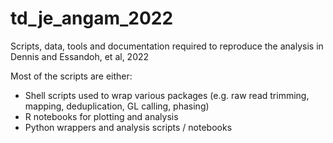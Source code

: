 # td_je_angam_2022
Scripts, data, tools and documentation required to reproduce the analysis in Dennis and Essandoh, et al, 2022

Most of the scripts are either:

- Shell scripts used to wrap various packages (e.g. raw read trimming, mapping, deduplication, GL calling, phasing)
- R notebooks for plotting and analysis
- Python wrappers and analysis scripts / notebooks
